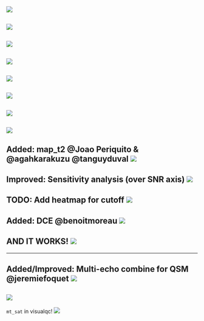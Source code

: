 ![](assets/img/slide1.png)
---
![](assets/img/slide2.png)
---
![](assets/img/slide3.png)
---
![](assets/img/slide4.png)
---
![](assets/img/slide5.png)
---
![](assets/img/slide6.png)
---
![](assets/img/slide7.png)
---
![](assets/img/thanks.png)
---
Added: map_t2 @Joao Periquito & @agahkarakuzu @tanguyduval
![](assets/img/slide8.png)
---
Improved: Sensitivity analysis (over SNR axis)
![](assets/img/slide9.png)
---
TODO: Add heatmap for cutoff
![](assets/img/slide10.png)
---
Added: DCE @benoitmoreau 
![](assets/img/slide11.png)
---
AND IT WORKS! 
![](assets/img/benoit3.png)
---
---
Added/Improved: Multi-echo combine for QSM @jeremiefoquet
![](assets/img/jeremie_2.png)
---
![](assets/img/jeremie_1.png)
---
`mt_sat` in visualqc!
![](assets/img/visualqc.png)